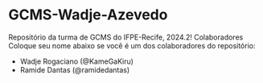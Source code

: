 # GCMS-Wadje-Azevedo

Repositório da turma de GCMS do IFPE-Recife, 2024.2!
Colaboradores
Coloque seu nome abaixo se você é um dos colaboradores do repositório:

* Wadje Rogaciano (@KameGaKiru)
* Ramide Dantas (@ramidedantas)
